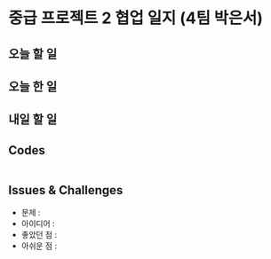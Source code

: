 # 중급 프로젝트 2 협업 일지 (4팀 박은서)

## 오늘 할 일

## 오늘 한 일

## 내일 할 일

## Codes
```ruby

```
## Issues & Challenges
* 문제 : 
* 아이디어 : 
* 좋았던 점 : 
* 아쉬운 점 : 

